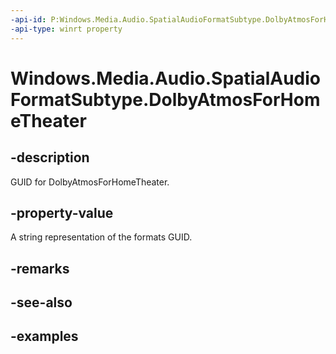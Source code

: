 ```yaml
---
-api-id: P:Windows.Media.Audio.SpatialAudioFormatSubtype.DolbyAtmosForHomeTheater
-api-type: winrt property
---
```


<!-- Property syntax.
public string DolbyAtmosForHomeTheater { get; }
-->

# Windows.Media.Audio.SpatialAudioFormatSubtype.DolbyAtmosForHomeTheater

## -description
GUID for DolbyAtmosForHomeTheater.

## -property-value
A string representation of the formats GUID.

## -remarks

## -see-also

## -examples

